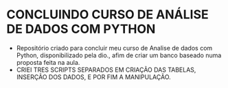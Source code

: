 # CONCLUINDO CURSO DE ANÁLISE DE DADOS COM PYTHON

- Repositório criado para concluir meu curso de Analise de dados com Python, disponibilizado pela dio., afim de criar um banco baseado numa proposta feita na aula.
- CRIEI TRES SCRIPTS SEPARADOS EM CRIAÇÃO DAS TABELAS, INSERÇÃO DOS DADOS, E POR FIM A MANIPULAÇÃO.
